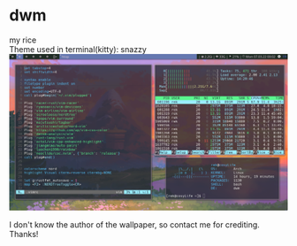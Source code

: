 # dwm
my rice \
Theme used in terminal(kitty): snazzy \
![alt text](rice3.png)

I don't know the author of the wallpaper, so contact me for crediting. Thanks!
